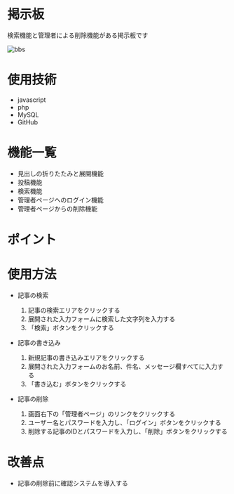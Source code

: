 # 掲示板
検索機能と管理者による削除機能がある掲示板です

![bbs](https://user-images.githubusercontent.com/92970448/141229444-0a6cfb76-a188-4aa6-94e6-250de1229c1c.PNG)

# 使用技術
* javascript
* php
* MySQL
* GitHub

# 機能一覧
* 見出しの折りたたみと展開機能
* 投稿機能
* 検索機能
* 管理者ページへのログイン機能
* 管理者ページからの削除機能

# ポイント

# 使用方法
* 記事の検索
    1. 記事の検索エリアをクリックする
    2. 展開された入力フォームに検索した文字列を入力する
    3. 「検索」ボタンをクリックする


* 記事の書き込み
    1. 新規記事の書き込みエリアをクリックする
    2. 展開された入力フォームのお名前、件名、メッセージ欄すべてに入力する
    3. 「書き込む」ボタンをクリックする


* 記事の削除
    1. 画面右下の「管理者ページ」のリンクをクリックする
    2. ユーザー名とパスワードを入力し、「ログイン」ボタンをクリックする
    3. 削除する記事のIDとパスワードを入力し、「削除」ボタンをクリックする

 # 改善点
 * 記事の削除前に確認システムを導入する
